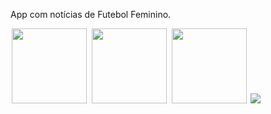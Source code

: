 App com notícias de Futebol Feminino.

<p float="left">
   <img src="https://tulioalbu.github.io/Braza_App-de-Noticias-de-Futebol-Feminino/BrazaApp/Screenshots/Screenshot_20220722_024605.png" width = "120" hspace="2">
   <img src="https://tulioalbu.github.io/Braza_App-de-Noticias-de-Futebol-Feminino/BrazaApp/Screenshots/Screenshot_20220722_024515.png" width = "120" hspace="2"> 
  <img src="https://tulioalbu.github.io/Braza_App-de-Noticias-de-Futebol-Feminino/BrazaApp/Screenshots/Screenshot_20220722_024616.png" width = "120" hspace="2">   
    <img src="https://tulioalbu.github.io/Braza_App-de-Noticias-de-Futebol-Feminino/BrazaApp/Screenshots/RunningFast.gif">
  <div>
     
     
 
 


    
 
    
